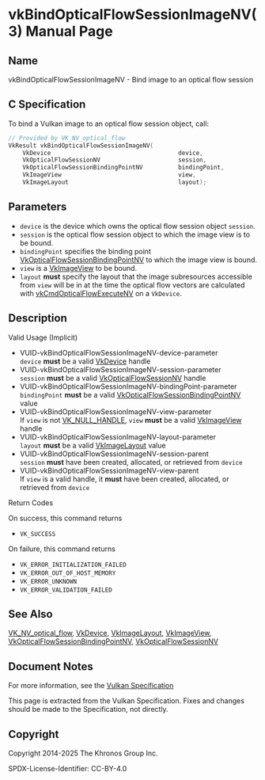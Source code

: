 # vkBindOpticalFlowSessionImageNV(3) Manual Page

## Name

vkBindOpticalFlowSessionImageNV - Bind image to an optical flow session



## [](#_c_specification)C Specification

To bind a Vulkan image to an optical flow session object, call:

```c++
// Provided by VK_NV_optical_flow
VkResult vkBindOpticalFlowSessionImageNV(
    VkDevice                                    device,
    VkOpticalFlowSessionNV                      session,
    VkOpticalFlowSessionBindingPointNV          bindingPoint,
    VkImageView                                 view,
    VkImageLayout                               layout);
```

## [](#_parameters)Parameters

- `device` is the device which owns the optical flow session object `session`.
- `session` is the optical flow session object to which the image view is to be bound.
- `bindingPoint` specifies the binding point [VkOpticalFlowSessionBindingPointNV](https://registry.khronos.org/vulkan/specs/latest/man/html/VkOpticalFlowSessionBindingPointNV.html) to which the image view is bound.
- `view` is a [VkImageView](https://registry.khronos.org/vulkan/specs/latest/man/html/VkImageView.html) to be bound.
- `layout` **must** specify the layout that the image subresources accessible from `view` will be in at the time the optical flow vectors are calculated with [vkCmdOpticalFlowExecuteNV](https://registry.khronos.org/vulkan/specs/latest/man/html/vkCmdOpticalFlowExecuteNV.html) on a `VkDevice`.

## [](#_description)Description

Valid Usage (Implicit)

- [](#VUID-vkBindOpticalFlowSessionImageNV-device-parameter)VUID-vkBindOpticalFlowSessionImageNV-device-parameter  
  `device` **must** be a valid [VkDevice](https://registry.khronos.org/vulkan/specs/latest/man/html/VkDevice.html) handle
- [](#VUID-vkBindOpticalFlowSessionImageNV-session-parameter)VUID-vkBindOpticalFlowSessionImageNV-session-parameter  
  `session` **must** be a valid [VkOpticalFlowSessionNV](https://registry.khronos.org/vulkan/specs/latest/man/html/VkOpticalFlowSessionNV.html) handle
- [](#VUID-vkBindOpticalFlowSessionImageNV-bindingPoint-parameter)VUID-vkBindOpticalFlowSessionImageNV-bindingPoint-parameter  
  `bindingPoint` **must** be a valid [VkOpticalFlowSessionBindingPointNV](https://registry.khronos.org/vulkan/specs/latest/man/html/VkOpticalFlowSessionBindingPointNV.html) value
- [](#VUID-vkBindOpticalFlowSessionImageNV-view-parameter)VUID-vkBindOpticalFlowSessionImageNV-view-parameter  
  If `view` is not [VK\_NULL\_HANDLE](https://registry.khronos.org/vulkan/specs/latest/man/html/VK_NULL_HANDLE.html), `view` **must** be a valid [VkImageView](https://registry.khronos.org/vulkan/specs/latest/man/html/VkImageView.html) handle
- [](#VUID-vkBindOpticalFlowSessionImageNV-layout-parameter)VUID-vkBindOpticalFlowSessionImageNV-layout-parameter  
  `layout` **must** be a valid [VkImageLayout](https://registry.khronos.org/vulkan/specs/latest/man/html/VkImageLayout.html) value
- [](#VUID-vkBindOpticalFlowSessionImageNV-session-parent)VUID-vkBindOpticalFlowSessionImageNV-session-parent  
  `session` **must** have been created, allocated, or retrieved from `device`
- [](#VUID-vkBindOpticalFlowSessionImageNV-view-parent)VUID-vkBindOpticalFlowSessionImageNV-view-parent  
  If `view` is a valid handle, it **must** have been created, allocated, or retrieved from `device`

Return Codes

On success, this command returns

- `VK_SUCCESS`

On failure, this command returns

- `VK_ERROR_INITIALIZATION_FAILED`
- `VK_ERROR_OUT_OF_HOST_MEMORY`
- `VK_ERROR_UNKNOWN`
- `VK_ERROR_VALIDATION_FAILED`

## [](#_see_also)See Also

[VK\_NV\_optical\_flow](https://registry.khronos.org/vulkan/specs/latest/man/html/VK_NV_optical_flow.html), [VkDevice](https://registry.khronos.org/vulkan/specs/latest/man/html/VkDevice.html), [VkImageLayout](https://registry.khronos.org/vulkan/specs/latest/man/html/VkImageLayout.html), [VkImageView](https://registry.khronos.org/vulkan/specs/latest/man/html/VkImageView.html), [VkOpticalFlowSessionBindingPointNV](https://registry.khronos.org/vulkan/specs/latest/man/html/VkOpticalFlowSessionBindingPointNV.html), [VkOpticalFlowSessionNV](https://registry.khronos.org/vulkan/specs/latest/man/html/VkOpticalFlowSessionNV.html)

## [](#_document_notes)Document Notes

For more information, see the [Vulkan Specification](https://registry.khronos.org/vulkan/specs/latest/html/vkspec.html#vkBindOpticalFlowSessionImageNV)

This page is extracted from the Vulkan Specification. Fixes and changes should be made to the Specification, not directly.

## [](#_copyright)Copyright

Copyright 2014-2025 The Khronos Group Inc.

SPDX-License-Identifier: CC-BY-4.0
